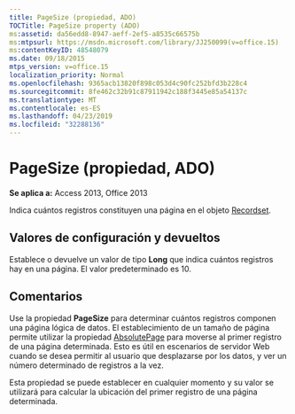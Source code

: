 ```yaml
---
title: PageSize (propiedad, ADO)
TOCTitle: PageSize property (ADO)
ms:assetid: da56edd8-8947-aeff-2ef5-a8535c66575b
ms:mtpsurl: https://msdn.microsoft.com/library/JJ250099(v=office.15)
ms:contentKeyID: 48548079
ms.date: 09/18/2015
mtps_version: v=office.15
localization_priority: Normal
ms.openlocfilehash: 9365acb13820f898c053d4c90fc252bfd3b228c4
ms.sourcegitcommit: 8fe462c32b91c87911942c188f3445e85a54137c
ms.translationtype: MT
ms.contentlocale: es-ES
ms.lasthandoff: 04/23/2019
ms.locfileid: "32288136"
---
```

# <a name="pagesize-property-ado"></a>PageSize (propiedad, ADO)


**Se aplica a:** Access 2013, Office 2013

Indica cuántos registros constituyen una página en el objeto [Recordset](recordset-object-ado.md).

## <a name="settings-and-return-values"></a>Valores de configuración y devueltos

Establece o devuelve un valor de tipo **Long** que indica cuántos registros hay en una página. El valor predeterminado es 10.

## <a name="remarks"></a>Comentarios

Use la propiedad **PageSize** para determinar cuántos registros componen una página lógica de datos. El establecimiento de un tamaño de página permite utilizar la propiedad [AbsolutePage](absolutepage-property-ado.md) para moverse al primer registro de una página determinada. Esto es útil en escenarios de servidor Web cuando se desea permitir al usuario que desplazarse por los datos, y ver un número determinado de registros a la vez.

Esta propiedad se puede establecer en cualquier momento y su valor se utilizará para calcular la ubicación del primer registro de una página determinada.

